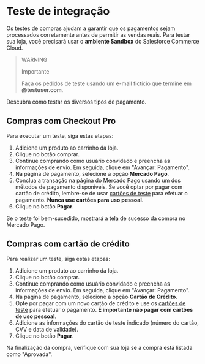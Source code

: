 # Teste de integração

Os testes de compras ajudam a garantir que os pagamentos sejam processados corretamente antes de permitir as vendas reais. Para testar sua loja, você precisará usar o **ambiente Sandbox** do Salesforce Commerce Cloud.

> WARNING
> 
> Importante
>
> Faça os pedidos de teste usando um e-mail fictício que termine em **@testuser.com**.

Descubra como testar os diversos tipos de pagamento.

## Compras com Checkout Pro

Para executar um teste, siga estas etapas:

1. Adicione um produto ao carrinho da loja.
1. Clique no botão comprar.
1. Continue comprando como usuário convidado e preencha as informações de envio. Em seguida, clique em "Avançar: Pagamento".
1. Na página de pagamento, selecione a opção **Mercado Pago**.
1. Conclua a transação na página do Mercado Pago usando um dos métodos de pagamento disponíveis. Se você optar por pagar com cartão de crédito, lembre-se de usar [cartões de teste](/developers/en/docs/salesforce-commerce-cloud/additional-content/test-cards) para efetuar o pagamento. **Nunca use cartões para uso pessoal**.
1. Clique no botão **Pagar**.

Se o teste foi bem-sucedido, mostrará a tela de sucesso da compra no Mercado Pago.

## Compras com cartão de crédito

Para realizar um teste, siga estas etapas:

1. Adicione um produto ao carrinho da loja.
1. Clique no botão comprar.
1. Continue comprando como usuário convidado e preencha as informações de envio. Em seguida, clique em "Avançar: Pagamento".
1. Na página de pagamento, selecione a opção **Cartão de Crédito**.
1. Opte por pagar com um novo cartão de crédito e use os [cartões de teste](/developers/pt/docs/salesforce-commerce-cloud/additional-content/test-cards) para efetuar o pagamento. **É importante não pagar com cartões de uso pessoal**.
1. Adicione as informações do cartão de teste indicado (número do cartão, CVV e data de validade).
1. Clique no botão **Pagar**.

Na finalização da compra, verifique com sua loja se a compra está listada como "Aprovada".